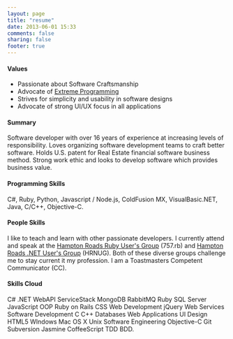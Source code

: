 ```yaml
---
layout: page
title: "resume"
date: 2013-06-01 15:33
comments: false
sharing: false
footer: true
---
```

#### Values

* Passionate about Software Craftsmanship
* Advocate of [Extreme Programming](http://www.extremeprogramming.org)
* Strives for simplicity and usability in software designs
* Advocate of strong UI/UX focus in all applications

#### Summary

Software developer with over 16 years of experience at increasing levels of responsibility. Loves organizing software development teams to craft better software. Holds U.S. patent for Real Estate financial software business method. Strong work ethic and looks to develop software which provides business value.

#### Programming Skills

C#, Ruby, Python, Javascript / Node.js, ColdFusion MX, VisualBasic.NET, Java, C/C++, Objective-C.

#### People Skills

I like to teach and learn with other passionate developers. I currently attend and speak at the [Hampton Roads Ruby User's Group](http://757rb.org) (757.rb) and [Hampton Roads .NET User's Group](http://www.hrnug.org) (HRNUG). Both of these diverse groups challenge me to stay current it my profession. I am a Toastmasters Competent Communicator (CC).

#### Skills Cloud

C# .NET WebAPI ServiceStack MongoDB RabbitMQ Ruby SQL Server JavaScript OOP Ruby on Rails CSS Web Development jQuery Web Services Software Development C C++ Databases Web Applications UI Design HTML5 WIndows Mac OS X Unix Software Engineering Objective-C Git Subversion Jasmine CoffeeScript TDD BDD.
